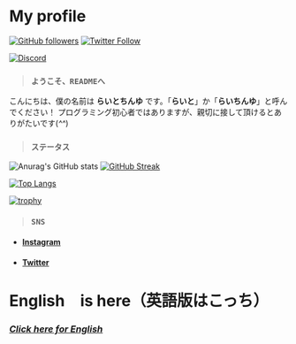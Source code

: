 # My profile
<p align="left" id="links_social">
  <a href="https://github.com/raitochinyu"><img alt="GitHub followers" src="https://img.shields.io/github/followers/raitochinyu?style=social"></a>
  <a href="https://twitter.com/raito1460" target="_blank"><img alt="Twitter Follow" src="https://img.shields.io/twitter/follow/raito1460?style=social"></a>
</p>
<p align="left" id="flat">
  <a href="https://discord.gg/eCvsrwM84m" target="_blank"><img alt="Discord" src="https://img.shields.io/discord/748951941379522631"></a>
</p>

> ### `ようこそ、READMEへ`
こんにちは、僕の名前は __らいとちんゆ__ です。「__らいと__」か「__らいちんゆ__」と呼んでください！
プログラミング初心者ではありますが、親切に接して頂けるとありがたいです(*^^*)

> ### `ステータス`

![Anurag's GitHub stats](https://github-readme-stats.vercel.app/api?username=raitochinyu&show_icons=true&title_color=fff&icon_color=79ff97&text_color=fff&bg_color=151515)
[![GitHub Streak](http://github-readme-streak-stats.herokuapp.com?user=raitochinyu&theme=highcontrast&locale=ja)](https://git.io/streak-stats)

[![Top Langs](https://github-readme-stats.vercel.app/api/top-langs/?username=raitochinyu&layout=compact&show_icons=true&title_color=fff&icon_color=79ff97&text_color=fff&bg_color=151515)](https://github.com/anuraghazra/github-readme-stats)

[![trophy](https://github-profile-trophy.vercel.app/?username=raitochinyu&theme=onedark&row=2&column=3)](https://github.com/ryo-ma/github-profile-trophy)

> ### `SNS`

- #### [Instagram](https://instagram.com)
- #### [Twitter](https://twitter.com)


# English　is here（英語版はこっち）
### [*Click here for English*](./doc/EN.md)
